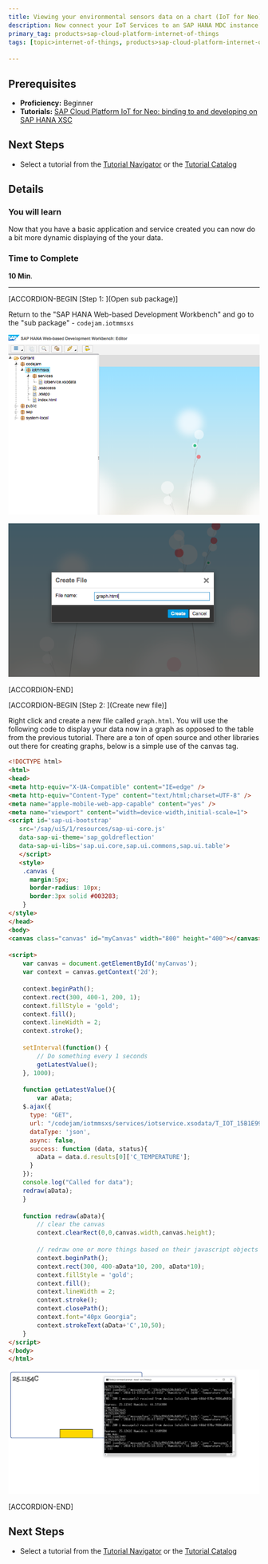 ```yaml
---
title: Viewing your environmental sensors data on a chart (IoT for Neo)
description: Now connect your IoT Services to an SAP HANA MDC instance and show the data using SAP HANA XS Classic
primary_tag: products>sap-cloud-platform-internet-of-things
tags: [topic>internet-of-things, products>sap-cloud-platform-internet-of-things, tutorial>beginner ]

---
```


## Prerequisites  
- **Proficiency:** Beginner
- **Tutorials:** [SAP Cloud Platform IoT for Neo: binding to and developing on SAP HANA XSC](https://www.sap.com/developer/tutorials/iot-part10-hcp-services-hanaxs.html)

## Next Steps
- Select a tutorial from the [Tutorial Navigator](https://www.sap.com/developer/tutorial-navigator.html) or the [Tutorial Catalog](https://www.sap.com/developer/tutorials.html)


## Details
### You will learn  
Now that you have a basic application and service created you can now do a bit more dynamic displaying of the your data.  


### Time to Complete
**10 Min**.

---
[ACCORDION-BEGIN [Step 1: ](Open sub package)]

Return to the "SAP HANA Web-based Development Workbench" and go to the "sub package" - `codejam.iotmmsxs`

![Package](1.png)

![new file](2.png)


[ACCORDION-END]

[ACCORDION-BEGIN [Step 2: ](Create new file)]

Right click and create a new file called `graph.html`. You will use the following code to display your data now in a graph as opposed to the table from the previous tutorial. There are a ton of open source and other libraries out there for creating graphs, below is a simple use of the canvas tag.

```html
<!DOCTYPE html>
<html>
<head>
<meta http-equiv="X-UA-Compatible" content="IE=edge" />
<meta http-equiv="Content-Type" content="text/html;charset=UTF-8" />
<meta name="apple-mobile-web-app-capable" content="yes" />
<meta name="viewport" content="width=device-width,initial-scale=1">
<script id='sap-ui-bootstrap'
   src='/sap/ui5/1/resources/sap-ui-core.js'
   data-sap-ui-theme='sap_goldreflection'
   data-sap-ui-libs='sap.ui.core,sap.ui.commons,sap.ui.table'>
   </script>
   <style>
    .canvas {
      margin:5px;
      border-radius: 10px;
      border:3px solid #003283;
    }
</style>
</head>
<body>
<canvas class="canvas" id="myCanvas" width="800" height="400"></canvas>

<script>
    var canvas = document.getElementById('myCanvas');
    var context = canvas.getContext('2d');

    context.beginPath();
    context.rect(300, 400-1, 200, 1);
    context.fillStyle = 'gold';
    context.fill();
    context.lineWidth = 2;
    context.stroke();

    setInterval(function() {
        // Do something every 1 seconds
        getLatestValue();
    }, 1000);

    function getLatestValue(){
        var aData;
    $.ajax({
      type: "GET",
      url: "/codejam/iotmmsxs/services/iotservice.xsodata/T_IOT_15B1E994B520C8D65A42?$format=json&$orderby=C_TIMESTAMP desc&$top=1",
      dataType: 'json',
      async: false,
      success: function (data, status){
        aData = data.d.results[0]['C_TEMPERATURE'];
      }
    });
    console.log("Called for data");
    redraw(aData);
    }

    function redraw(aData){
        // clear the canvas
        context.clearRect(0,0,canvas.width,canvas.height);

        // redraw one or more things based on their javascript objects
        context.beginPath();
        context.rect(300, 400-aData*10, 200, aData*10);
        context.fillStyle = 'gold';
        context.fill();
        context.lineWidth = 2;
        context.stroke();
        context.closePath();
        context.font="40px Georgia";
        context.strokeText(aData+'C',10,50);
    }
</script>
</body>
</html>
```

![graph](3.png)


[ACCORDION-END]



## Next Steps
- Select a tutorial from the [Tutorial Navigator](https://www.sap.com/developer/tutorial-navigator.html) or the [Tutorial Catalog](https://www.sap.com/developer/tutorials.html)
